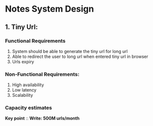 # Notes System Design

## 1. Tiny Url:
### Functional Requirements 
1. System should be able to generate the tiny url for long url
2. Able to redirect the user to long url when entered tiny url in browser
3. Urls expiry

### Non-Functional Requirements:
1. High availability
2. Low latency
3. Scalability

### Capacity estimates
**Key point** :: __Write:  500M urls/month__









